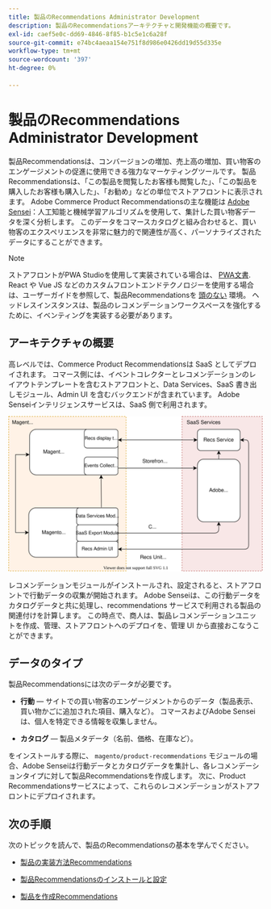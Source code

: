 ```yaml
---
title: 製品のRecommendations Administrator Development
description: 製品のRecommendationsアーキテクチャと開発機能の概要です。
exl-id: caef5e0c-dd69-4846-8f85-b1c5e1c6a28f
source-git-commit: e74bc4aeaa154e751f8d986e0426dd19d55d335e
workflow-type: tm+mt
source-wordcount: '397'
ht-degree: 0%

---
```


# 製品のRecommendations Administrator Development

製品Recommendationsは、コンバージョンの増加、売上高の増加、買い物客のエンゲージメントの促進に使用できる強力なマーケティングツールです。 製品Recommendationsは、「この製品を閲覧したお客様も閲覧した」、「この製品を購入したお客様も購入した」、「お勧め」などの単位でストアフロントに表示されます。 Adobe Commerce Product Recommendationsの主な機能は [Adobe Sensei](https://www.adobe.com/sensei.html)：人工知能と機械学習アルゴリズムを使用して、集計した買い物客データを深く分析します。 このデータをコマースカタログと組み合わせると、買い物客のエクスペリエンスを非常に魅力的で関連性が高く、パーソナライズされたデータにすることができます。

>[!NOTE]
>
>ストアフロントがPWA Studioを使用して実装されている場合は、 [PWA文書](https://developer.adobe.com/commerce/pwa-studio/integrations/product-recommendations/). React や Vue JS などのカスタムフロントエンドテクノロジーを使用する場合は、ユーザーガイドを参照して、製品Recommendationsを [頭のない](headless.md) 環境。 ヘッドレスインスタンスは、製品のレコメンデーションワークスペースを強化するために、イベンティングを実装する必要があります。

## アーキテクチャの概要

高レベルでは、Commerce Product Recommendationsは SaaS としてデプロイされます。 コマース側には、イベントコレクターとレコメンデーションのレイアウトテンプレートを含むストアフロントと、Data Services、SaaS 書き出しモジュール、Admin UI を含むバックエンドが含まれています。 Adobe Senseiインテリジェンスサービスは、SaaS 側で利用されます。

![製品レコメンデーションのアーキテクチャ図](assets/arch-diag-sensei.svg)

レコメンデーションモジュールがインストールされ、設定されると、ストアフロントで行動データの収集が開始されます。 Adobe Senseiは、この行動データをカタログデータと共に処理し、recommendations サービスで利用される製品の関連付けを計算します。 この時点で、商人は、製品レコメンデーションユニットを作成、管理、ストアフロントへのデプロイを、管理 UI から直接おこなうことができます。

## データのタイプ

製品Recommendationsには次のデータが必要です。

- **行動**  — サイトでの買い物客のエンゲージメントからのデータ（製品表示、買い物かごに追加された項目、購入など）。 コマースおよびAdobe Senseiは、個人を特定できる情報を収集しません。

- **カタログ**  — 製品メタデータ（名前、価格、在庫など）。

をインストールする際に、 `magento/product-recommendations` モジュールの場合、Adobe Senseiは行動データとカタログデータを集計し、各レコメンデーションタイプに対して製品Recommendationsを作成します。 次に、Product Recommendationsサービスによって、これらのレコメンデーションがストアフロントにデプロイされます。

## 次の手順

次のトピックを読んで、製品のRecommendationsの基本を学んでください。

- [製品の実装方法Recommendations](implementation-workflow.md)

- [製品Recommendationsのインストールと設定](install-configure.md)

- [製品を作成Recommendations](create.md)
